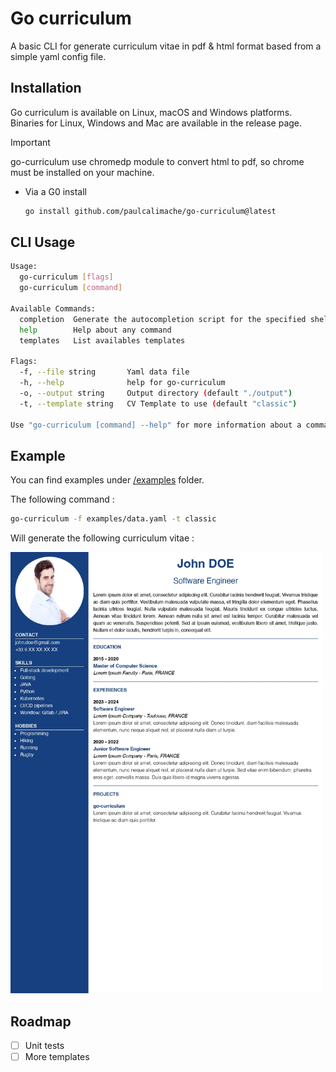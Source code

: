 # Go curriculum
A basic CLI for generate curriculum vitae in pdf &amp; html format based from a simple yaml config file.

## Installation

Go curriculum is available on Linux, macOS and Windows platforms. Binaries for Linux, Windows and Mac are available in the release page.

> [!IMPORTANT]
> go-curriculum use chromedp module to convert html to pdf, so chrome must be installed on your machine.

* Via a G0 install

  ```bash
  go install github.com/paulcalimache/go-curriculum@latest
  ```

## CLI Usage

```bash
Usage:
  go-curriculum [flags]
  go-curriculum [command]

Available Commands:
  completion  Generate the autocompletion script for the specified shell
  help        Help about any command
  templates   List availables templates

Flags:
  -f, --file string       Yaml data file
  -h, --help              help for go-curriculum
  -o, --output string     Output directory (default "./output")
  -t, --template string   CV Template to use (default "classic")

Use "go-curriculum [command] --help" for more information about a command.
```

## Example

You can find examples under [/examples](./examples/) folder.

The following command :
```bash
go-curriculum -f examples/data.yaml -t classic
```
Will generate the following curriculum vitae :

<img src="./examples/classic.jpg" alt="classic cv" width="500"/>

## Roadmap

- [ ] Unit tests
- [ ] More templates
